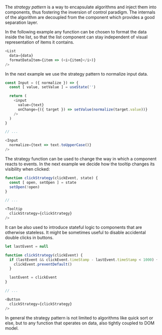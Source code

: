 The *strategy pattern* is a way to encapsulate algorithms and inject them into
components, thus fostering the inversion of control paradigm. The internals of
the algorithm are decoupled from the component which provides a good separation
layer.

In the following example any function can be chosen to format the data inside
the list, so that the list component can stay independent of visual
representation of items it contains.

```js
<List
  data={data}
  formatDataItem={item => (<i>{item}</i>)}
/>
```

In the next example we use the strategy pattern to normalize input data.

```js
const Input = ({ normalize }) => {
  const [ value, setValue ] = useState('')

  return (
    <input
      value={text}
      onChange={({ target }) => setValue(normalize(target.value))}
    />
  )
}

// ...

<Input 
  normalize={text => text.toUpperCase()}
/>
```

The strategy function can be used to change the way in which a component reacts
to events. In the next example we decide how the tooltip changes its visibility
when clicked:

```js
function clickStrategy(clickEvent, state) {
  const [ open, setOpen ] = state
  setOpen(!open)
}

// ...

<Tooltip
  clickStrategy={clickStrategy}
/>
```

It can be also used to introduce stateful logic to components that are
otherwise stateless. It might be sometimes useful to disable accidental double
clicks in buttons.

```js
let lastEvent = null

function clickStrategy(clickEvent) {
  if (lastEvent && clickEvent.timeStamp - lastEvent.timeStamp < 1000) {
    clickEvent.preventDefault()
  }

  lastEvent = clickEvent
}

// ...

<Button
  clickStrategy={clickStrategy}
/>
```

In general the strategy pattern is not limited to algorithms like quick sort or
else, but to any function that operates on data, also tightly coupled to DOM
  model.

